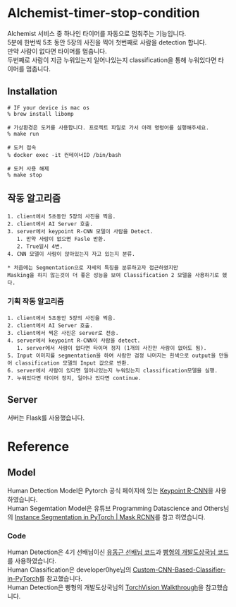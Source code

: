 # Alchemist-timer-stop-condition
Alchemist 서비스 중 하나인 타이머를 자동으로 멈춰주는 기능입니다.  
5분에 한번씩 5초 동안 5장의 사진을 찍어 첫번째로 사람을 detection 합니다.  
만약 사람이 없다면 타이머를 멈춥니다.  
두번째로 사람이 지금 누워있는지 일어나있는지 classification을 통해 누워있다면 타이머를 멈춥니다.

## Installation
```
# IF your device is mac os
% brew install libomp

# 가상환경은 도커를 사용합니다. 프로젝트 파일로 가서 아래 명령어를 실행해주세요.
% make run

# 도커 접속
% docker exec -it 컨테이너ID /bin/bash

# 도커 사용 해제
% make stop
```

## 작동 알고리즘
```
1. client에서 5초동안 5장의 사진을 찍음.  
2. client에서 AI Server 호출.  
3. server에서 keypoint R-CNN 모델이 사람을 Detect.  
   1. 만약 사람이 없으면 Fasle 반환.  
   2. True일시 4번.  
4. CNN 모델이 사람이 앉아있는지 자고 있는지 분류.  

* 처음에는 Segmentation으로 자세의 특징을 분류하고자 접근하였지만  
Masking을 하지 않는것이 더 좋은 성능을 보여 Classification 2 모델을 사용하기로 했다. 
```

### 기획 작동 알고리즘
```
1. client에서 5초동안 5장의 사진을 찍음.  
2. client에서 AI Server 호출.  
3. client에서 찍은 사진은 server로 전송.  
4. server에서 keypoint R-CNN이 사람을 detect.  
   1. server에서 사람이 없다면 타이머 정지 (1개의 사진만 사람이 없어도 됨).  
5. Input 이미지를 segmentation을 하여 사람만 검정 나머지는 흰색으로 output을 만들어 classification 모델의 Input 값으로 반환.  
6. server에서 사람이 있다면 일어나있는지 누워있는지 classification모델을 실행.  
7. 누워있다면 타이머 정지, 일어나 있다면 continue.
```

## Server
서버는 Flask를 사용했습니다.

# Reference

## Model
Human Detection Model은 Pytorch 공식 페이지에 있는 [Keypoint R-CNN](https://arxiv.org/abs/1703.06870)을 사용하였습니다.  
Human Segemtation Model은 유튜브 Programming Datascience and Others님의 [
Instance Segmentation in PyTorch | Mask RCNN](https://www.youtube.com/watch?v=f8iiTSCZ9FU)를 참고 하였습니다.

### Code
Human Detection은 4기 선배님이신 [유동근 선배님 코드](https://github.com/DonggeunYu/HumanDetectionCCTV)과 [빵형의 개발도상국님 코드](https://www.youtube.com/watch?v=WgsZc_wS2qQ)를 사용하였습니다.  
Human Classification은 developer0hye님의 [Custom-CNN-Based-Classifier-in-PyTorch](https://github.com/developer0hye/Custom-CNN-based-Image-Classification-in-PyTorch)를 참고했습니다.  
Human Detection은 빵형의 개발도상국님의 [TorchVision Walkthrough](https://github.com/kairess/torchvision_walkthrough)을 참고했습니다.
